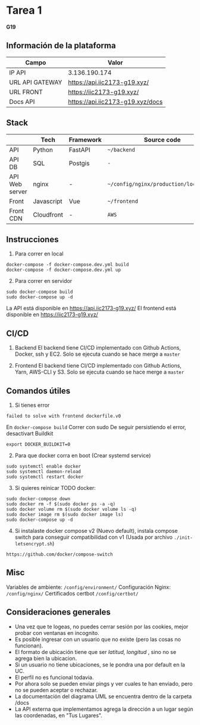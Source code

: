 # Tarea 1

**G19**

## Información de la plataforma

| Campo              | Valor                            |
| ------------------ | -------------------------------- |
| IP API             | 3.136.190.174                    |
| URL API GATEWAY    | https://api.iic2173-g19.xyz/     |
| URL FRONT          | https://iic2173-g19.xyz/         |
| Docs API           | https://api.iic2173-g19.xyz/docs |

## Stack

|                | Tech       | Framework  | Source code                            |
| -------------- | ---------- | ---------- | -------------------------------------- |
| API            | Python     | FastAPI    | `~/backend`                            |
| API DB         | SQL        | Postgis    | `-`                                    |
| API Web server | nginx      | -          | `~/config/nginx/production/local.conf` |
| Front          | Javascript | Vue        | `~/frontend`                           |
| Front CDN      | Cloudfront | -          | `AWS`                                  |

## Instrucciones

1. Para correr en local
  ```
  docker-compose -f docker-compose.dev.yml build
  docker-compose -f docker-compose.dev.yml up
  ```

2. Para correr en servidor
  ```
  sudo docker-compose build
  sudo docker-compose up -d
  ```

La API está disponible en  https://api.iic2173-g19.xyz/
El frontend está disponible en https://iic2173-g19.xyz/

## CI/CD

1. Backend
  El backend tiene CI/CD implementado con Github Actions, Docker, ssh y EC2.
  Solo se ejecuta cuando se hace merge a `master`

2. Frontend
  El backend tiene CI/CD implementado con Github Actions, Yarn, AWS-CLI y S3.
  Solo se ejecuta cuando se hace merge a `master`

## Comandos útiles
1. Si tienes error 
  ```
  failed to solve with frontend dockerfile.v0
  ```
  En `docker-compose build`
  Correr con sudo
  De seguir persistiendo el error, desactivart Buildkit
  ```
  export DOCKER_BUILDKIT=0
  ```

2. Para que docker corra en boot (Crear systemd service)
  ```
  sudo systemctl enable docker
  sudo systemctl daemon-reload
  sudo systemctl restart docker
  ```

3. Si quieres reinicar TODO docker:
  ```
  sudo docker-compose down
  sudo docker rm -f $(sudo docker ps -a -q)
  sudo docker volume rm $(sudo docker volume ls -q)
  sudo docker image rm $(sudo docker image ls)
  sudo docker-compose up -d
  ```

4. Si instalaste docker compose v2 (Nuevo default), instala compose switch para conseguir compatibilidad con v1 (Usada por archivo `./init-letsencrypt.sh`)
  ```
  https://github.com/docker/compose-switch
  ```

## Misc
Variables de ambiente: `/config/environment/`
Configuración Nginx: `/config/nginx/`
Certificados certbot `/config/certbot/`


## Consideraciones generales
 * Una vez que te logeas, no puedes cerrar sesión por las cookies, mejor probar con ventanas en incognito.
 * Es posible ingresar con un usuario que no existe (pero las cosas no funcionan).
 * El formato de ubicación tiene que ser *latitud, longitud* , sino no se agrega bien la ubicacion.
 * Si un usuario no tiene ubicaciones, se le pondra una por default en la UC.
 * El perfil no es funcional todavia.
 * Por ahora solo se pueden enviar pings y ver cuales te han enviado, pero no se pueden aceptar o rechazar.
 * La documentación del diagrama UML se encuentra dentro de la carpeta /docs
 * La API externa que implementamos agrega la dirección a un lugar según las coordenadas, en "Tus Lugares".